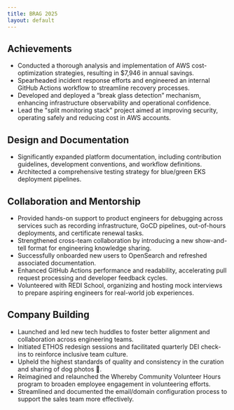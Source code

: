 ```yaml
---
title: BRAG 2025
layout: default
---
```


## Achievements

- Conducted a thorough analysis and implementation of AWS cost-optimization strategies, resulting in $7,946 in annual savings.
- Spearheaded incident response efforts and engineered an internal GitHub Actions workflow to streamline recovery processes.
- Developed and deployed a “break glass detection” mechanism, enhancing infrastructure observability and operational confidence.
- Lead the "split monitoring stack" project aimed at improving security, operating safely and reducing cost in AWS accounts.

## Design and Documentation

- Significantly expanded platform documentation, including contribution guidelines, development conventions, and workflow definitions.
- Architected a comprehensive testing strategy for blue/green EKS deployment pipelines.

## Collaboration and Mentorship

- Provided hands-on support to product engineers for debugging across services such as recording infrastructure, GoCD pipelines, out-of-hours deployments, and certificate renewal tasks.
- Strengthened cross-team collaboration by introducing a new show-and-tell format for engineering knowledge sharing.
- Successfully onboarded new users to OpenSearch and refreshed associated documentation.
- Enhanced GitHub Actions performance and readability, accelerating pull request processing and developer feedback cycles.
- Volunteered with REDI School, organizing and hosting mock interviews to prepare aspiring engineers for real-world job experiences.

## Company Building

- Launched and led new tech huddles to foster better alignment and collaboration across engineering teams.
- Initiated ETHOS redesign sessions and facilitated quarterly DEI check-ins to reinforce inclusive team culture.
- Upheld the highest standards of quality and consistency in the curation and sharing of dog photos 🐶.
- Reimagined and relaunched the Whereby Community Volunteer Hours program to broaden employee engagement in volunteering efforts.
- Streamlined and documented the email/domain configuration process to support the sales team more effectively.

